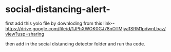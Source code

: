 # social-distancing-alert-

first add this yolo file by downloding from this link--
https://drive.google.com/file/d/1JPhXWOK0GJ78nOTMjya1SRM1pdwnLbaz/view?usp=sharing

then add in the social distancing detector folder and run tha code.
